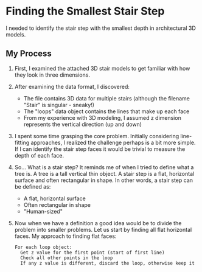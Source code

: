 # Finding the Smallest Stair Step

I needed to identify the stair step with the smallest depth in architectural 3D models.

## My Process

1. First, I examined the attached 3D stair models to get familiar with how they look in three dimensions.

2. After examining the data format, I discovered:
   - The file contains 3D data for multiple stairs (although the filename "Stair" is singular - sneaky!)
   - The "loops" data object contains the lines that make up each face
   - From my experience with 3D modeling, I assumed z dimension represents the vertical direction (up and down)

3. I spent some time grasping the core problem. Initially considering line-fitting approaches, I realized the challenge perhaps is a bit more simple. If I can identify the stair step faces it would be trivial to measure the depth of each face.

4. So... What is a stair step? It reminds me of when I tried to define what a tree is. A tree is a tall vertical thin object. A stair step is a flat, horizontal surface and often rectangular in shape. In other words, a stair step can be defined as:
   - A flat, horizontal surface
   - Often rectangular in shape
   - "Human-sized"

5. Now when we have a definition a good idea would be to divide the problem into smaller problems. Let us start by finding all flat horizontal faces. My approach to finding flat faces:
   ```
   For each loop object:
     Get z value for the first point (start of first line)
     Check all other points in the loop
     If any z value is different, discard the loop, otherwise keep it
   ```

